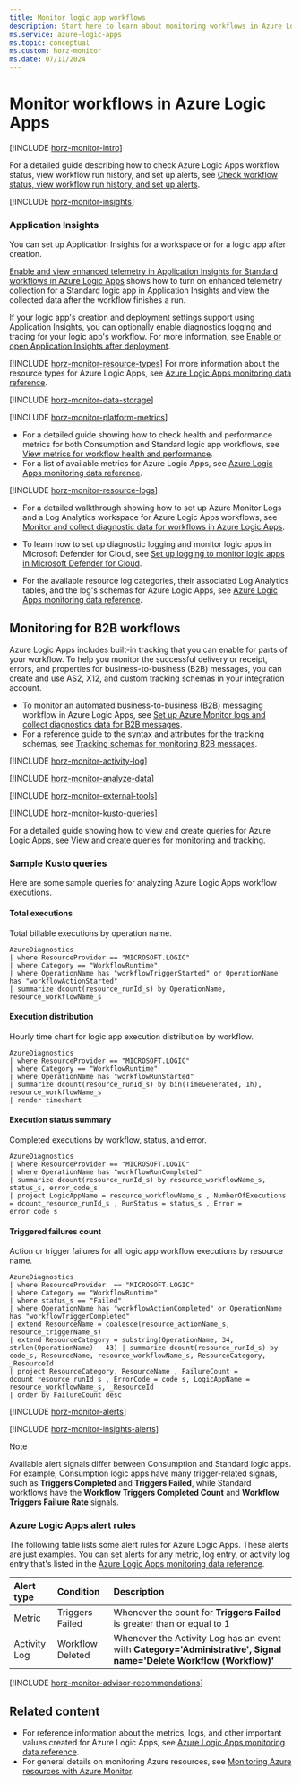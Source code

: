 ```yaml
---
title: Monitor logic app workflows
description: Start here to learn about monitoring workflows in Azure Logic Apps.
ms.service: azure-logic-apps
ms.topic: conceptual
ms.custom: horz-monitor
ms.date: 07/11/2024
---
```


# Monitor workflows in Azure Logic Apps

[!INCLUDE [horz-monitor-intro](~/reusable-content/ce-skilling/azure/includes/azure-monitor/horizontals/horz-monitor-intro.md)]

For a detailed guide describing how to check Azure Logic Apps workflow status, view workflow run history, and set up alerts, see [Check workflow status, view workflow run history, and set up alerts](monitor-logic-apps.md).

[!INCLUDE [horz-monitor-insights](~/reusable-content/ce-skilling/azure/includes/azure-monitor/horizontals/horz-monitor-insights.md)]

### Application Insights

You can set up Application Insights for a workspace or for a logic app after creation.

[Enable and view enhanced telemetry in Application Insights for Standard workflows in Azure Logic Apps](enable-enhanced-telemetry-standard-workflows.md) shows how to turn on enhanced telemetry collection for a Standard logic app in Application Insights and view the collected data after the workflow finishes a run.

If your logic app's creation and deployment settings support using Application Insights, you can optionally enable diagnostics logging and tracing for your logic app's workflow. For more information, see [Enable or open Application Insights after deployment](create-single-tenant-workflows-azure-portal.md#enable-open-application-insights).

[!INCLUDE [horz-monitor-resource-types](~/reusable-content/ce-skilling/azure/includes/azure-monitor/horizontals/horz-monitor-resource-types.md)]
For more information about the resource types for Azure Logic Apps, see [Azure Logic Apps monitoring data reference](monitor-logic-apps-reference.md).

[!INCLUDE [horz-monitor-data-storage](~/reusable-content/ce-skilling/azure/includes/azure-monitor/horizontals/horz-monitor-data-storage.md)]

[!INCLUDE [horz-monitor-platform-metrics](~/reusable-content/ce-skilling/azure/includes/azure-monitor/horizontals/horz-monitor-platform-metrics.md)]

- For a detailed guide showing how to check health and performance metrics for both Consumption and Standard logic app workflows, see [View metrics for workflow health and performance](view-workflow-metrics.md).
- For a list of available metrics for Azure Logic Apps, see [Azure Logic Apps monitoring data reference](monitor-logic-apps-reference.md#metrics).

[!INCLUDE [horz-monitor-resource-logs](~/reusable-content/ce-skilling/azure/includes/azure-monitor/horizontals/horz-monitor-resource-logs.md)]

- For a detailed walkthrough showing how to set up Azure Monitor Logs and a Log Analytics workspace for Azure Logic Apps workflows, see [Monitor and collect diagnostic data for workflows in Azure Logic Apps](monitor-workflows-collect-diagnostic-data.md).

- To learn how to set up diagnostic logging and monitor logic apps in Microsoft Defender for Cloud, see [Set up logging to monitor logic apps in Microsoft Defender for Cloud](healthy-unhealthy-resource.md).

- For the available resource log categories, their associated Log Analytics tables, and the log's schemas for Azure Logic Apps, see [Azure Logic Apps monitoring data reference](monitor-logic-apps-reference.md#resource-logs).

## Monitoring for B2B workflows

Azure Logic Apps includes built-in tracking that you can enable for parts of your workflow. To help you monitor the successful delivery or receipt, errors, and properties for business-to-business (B2B) messages, you can create and use AS2, X12, and custom tracking schemas in your integration account.

- To monitor an automated business-to-business (B2B) messaging workflow in Azure Logic Apps, see [Set up Azure Monitor logs and collect diagnostics data for B2B messages](monitor-b2b-messages-log-analytics.md).
- For a reference guide to the syntax and attributes for the tracking schemas, see [Tracking schemas for monitoring B2B messages](tracking-schemas-as2-x12-custom.md).

[!INCLUDE [horz-monitor-activity-log](~/reusable-content/ce-skilling/azure/includes/azure-monitor/horizontals/horz-monitor-activity-log.md)]

[!INCLUDE [horz-monitor-analyze-data](~/reusable-content/ce-skilling/azure/includes/azure-monitor/horizontals/horz-monitor-analyze-data.md)]

[!INCLUDE [horz-monitor-external-tools](~/reusable-content/ce-skilling/azure/includes/azure-monitor/horizontals/horz-monitor-external-tools.md)]

[!INCLUDE [horz-monitor-kusto-queries](~/reusable-content/ce-skilling/azure/includes/azure-monitor/horizontals/horz-monitor-kusto-queries.md)]

For a detailed guide showing how to view and create queries for Azure Logic Apps, see [View and create queries for monitoring and tracking](create-monitoring-tracking-queries.md).

### Sample Kusto queries

Here are some sample queries for analyzing Azure Logic Apps workflow executions.

#### Total executions

Total billable executions by operation name.

```kusto
AzureDiagnostics
| where ResourceProvider == "MICROSOFT.LOGIC"
| where Category == "WorkflowRuntime" 
| where OperationName has "workflowTriggerStarted" or OperationName has "workflowActionStarted" 
| summarize dcount(resource_runId_s) by OperationName, resource_workflowName_s
```

#### Execution distribution

Hourly time chart for logic app execution distribution by workflow.

```kusto
AzureDiagnostics 
| where ResourceProvider == "MICROSOFT.LOGIC"
| where Category == "WorkflowRuntime"
| where OperationName has "workflowRunStarted"
| summarize dcount(resource_runId_s) by bin(TimeGenerated, 1h), resource_workflowName_s
| render timechart 
```

#### Execution status summary

Completed executions by workflow, status, and error.

```kusto
AzureDiagnostics
| where ResourceProvider == "MICROSOFT.LOGIC"
| where OperationName has "workflowRunCompleted"
| summarize dcount(resource_runId_s) by resource_workflowName_s, status_s, error_code_s
| project LogicAppName = resource_workflowName_s , NumberOfExecutions = dcount_resource_runId_s , RunStatus = status_s , Error = error_code_s 
```

#### Triggered failures count

Action or trigger failures for all logic app workflow executions by resource name.

```kusto
AzureDiagnostics
| where ResourceProvider  == "MICROSOFT.LOGIC"  
| where Category == "WorkflowRuntime" 
| where status_s == "Failed" 
| where OperationName has "workflowActionCompleted" or OperationName has "workflowTriggerCompleted" 
| extend ResourceName = coalesce(resource_actionName_s, resource_triggerName_s) 
| extend ResourceCategory = substring(OperationName, 34, strlen(OperationName) - 43) | summarize dcount(resource_runId_s) by code_s, ResourceName, resource_workflowName_s, ResourceCategory, _ResourceId
| project ResourceCategory, ResourceName , FailureCount = dcount_resource_runId_s , ErrorCode = code_s, LogicAppName = resource_workflowName_s, _ResourceId 
| order by FailureCount desc 
```

[!INCLUDE [horz-monitor-alerts](~/reusable-content/ce-skilling/azure/includes/azure-monitor/horizontals/horz-monitor-alerts.md)]

[!INCLUDE [horz-monitor-insights-alerts](~/reusable-content/ce-skilling/azure/includes/azure-monitor/horizontals/horz-monitor-insights-alerts.md)]

> [!NOTE]
> Available alert signals differ between Consumption and Standard logic apps. For example, Consumption logic apps have many trigger-related signals, such as **Triggers Completed** and **Triggers Failed**, while Standard workflows have the **Workflow Triggers Completed Count** and **Workflow Triggers Failure Rate** signals.

### Azure Logic Apps alert rules

The following table lists some alert rules for Azure Logic Apps. These alerts are just examples. You can set alerts for any metric, log entry, or activity log entry that's listed in the [Azure Logic Apps monitoring data reference](monitor-logic-apps-reference.md).

| Alert type | Condition | Description |
|:---|:---|:---|
| Metric | Triggers Failed | Whenever the count for **Triggers Failed** is greater than or equal to 1 |
| Activity Log | Workflow Deleted | Whenever the Activity Log has an event with **Category='Administrative', Signal name='Delete Workflow (Workflow)'** |

[!INCLUDE [horz-monitor-advisor-recommendations](~/reusable-content/ce-skilling/azure/includes/azure-monitor/horizontals/horz-monitor-advisor-recommendations.md)]

## Related content

- For reference information about the metrics, logs, and other important values created for Azure Logic Apps, see [Azure Logic Apps monitoring data reference](monitor-logic-apps-reference.md).
- For general details on monitoring Azure resources, see [Monitoring Azure resources with Azure Monitor](/azure/azure-monitor/essentials/monitor-azure-resource).
